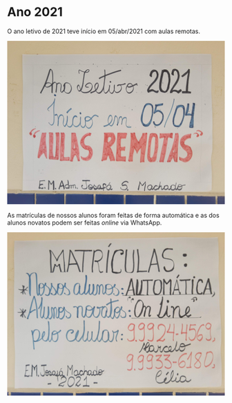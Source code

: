 # Ano 2021

O ano letivo de 2021 teve início em 05/abr/2021 com aulas remotas.

![Ano letivo 2021](../imagens/josafa-ano-letivo-2021.jpg)

As matrículas de nossos alunos foram feitas de forma automática e as dos alunos novatos podem ser feitas _online_ via WhatsApp.

![Matrículas 2021](../imagens/josafa-matricula-2021.jpg)

<!-- Por questão de segurança digital, não foi deixado o link para uma conversa do WhatsApp: <https://wa.me/5584999999999> -->